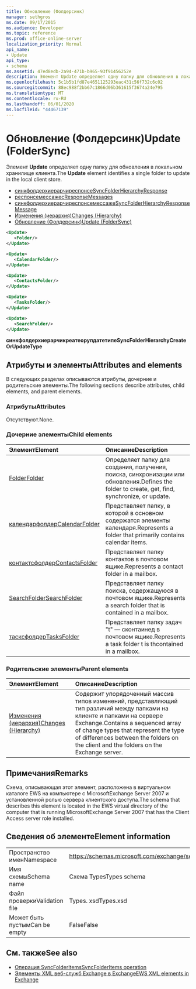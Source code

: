 ```yaml
---
title: Обновление (Фолдерсинк)
manager: sethgros
ms.date: 09/17/2015
ms.audience: Developer
ms.topic: reference
ms.prod: office-online-server
localization_priority: Normal
api_name:
- Update
api_type:
- schema
ms.assetid: 47ed8edb-2a94-471b-b965-93f91456252e
description: Элемент Update определяет одну папку для обновления в локальном хранилище клиента.
ms.openlocfilehash: 5c1b5b1fd87e4651125293eac431c56f732c6c02
ms.sourcegitcommit: 88ec988f2bb67c1866d06b361615f3674a24e795
ms.translationtype: MT
ms.contentlocale: ru-RU
ms.lasthandoff: 06/01/2020
ms.locfileid: "44467139"
---
```

# <a name="update-foldersync"></a><span data-ttu-id="69030-103">Обновление (Фолдерсинк)</span><span class="sxs-lookup"><span data-stu-id="69030-103">Update (FolderSync)</span></span>

<span data-ttu-id="69030-104">Элемент **Update** определяет одну папку для обновления в локальном хранилище клиента.</span><span class="sxs-lookup"><span data-stu-id="69030-104">The **Update** element identifies a single folder to update in the local client store.</span></span> 
  
- [<span data-ttu-id="69030-105">синкфолдерхиерарчиреспонсе</span><span class="sxs-lookup"><span data-stu-id="69030-105">SyncFolderHierarchyResponse</span></span>](syncfolderhierarchyresponse.md) 
- [<span data-ttu-id="69030-106">респонсемессажес</span><span class="sxs-lookup"><span data-stu-id="69030-106">ResponseMessages</span></span>](responsemessages.md) 
- [<span data-ttu-id="69030-107">синкфолдерхиерарчиреспонсемессаже</span><span class="sxs-lookup"><span data-stu-id="69030-107">SyncFolderHierarchyResponseMessage</span></span>](syncfolderhierarchyresponsemessage.md)  
- [<span data-ttu-id="69030-108">Изменения (иерархия)</span><span class="sxs-lookup"><span data-stu-id="69030-108">Changes (Hierarchy)</span></span>](changes-hierarchy.md) 
- [<span data-ttu-id="69030-109">Обновление (Фолдерсинк)</span><span class="sxs-lookup"><span data-stu-id="69030-109">Update (FolderSync)</span></span>](update-foldersync.md)
  
```xml
<Update>
   <Folder/>
</Update>
```

```xml
<Update>
   <CalendarFolder/>
</Update>
```

```xml
<Update>
   <ContactsFolder/>
</Update>
```

```xml
<Update>
   <TasksFolder/>
</Update>
```

```xml
<Update>
   <SearchFolder/>
</Update>
```

<span data-ttu-id="69030-110">**синкфолдерхиерарчикреатеорупдатетипе**</span><span class="sxs-lookup"><span data-stu-id="69030-110">**SyncFolderHierarchyCreateOrUpdateType**</span></span>

## <a name="attributes-and-elements"></a><span data-ttu-id="69030-111">Атрибуты и элементы</span><span class="sxs-lookup"><span data-stu-id="69030-111">Attributes and elements</span></span>

<span data-ttu-id="69030-112">В следующих разделах описываются атрибуты, дочерние и родительские элементы.</span><span class="sxs-lookup"><span data-stu-id="69030-112">The following sections describe attributes, child elements, and parent elements.</span></span>
  
### <a name="attributes"></a><span data-ttu-id="69030-113">Атрибуты</span><span class="sxs-lookup"><span data-stu-id="69030-113">Attributes</span></span>

<span data-ttu-id="69030-114">Отсутствуют.</span><span class="sxs-lookup"><span data-stu-id="69030-114">None.</span></span>
  
### <a name="child-elements"></a><span data-ttu-id="69030-115">Дочерние элементы</span><span class="sxs-lookup"><span data-stu-id="69030-115">Child elements</span></span>

|<span data-ttu-id="69030-116">**Элемент**</span><span class="sxs-lookup"><span data-stu-id="69030-116">**Element**</span></span>|<span data-ttu-id="69030-117">**Описание**</span><span class="sxs-lookup"><span data-stu-id="69030-117">**Description**</span></span>|
|:-----|:-----|
|[<span data-ttu-id="69030-118">Folder</span><span class="sxs-lookup"><span data-stu-id="69030-118">Folder</span></span>](folder.md) <br/> |<span data-ttu-id="69030-119">Определяет папку для создания, получения, поиска, синхронизации или обновления.</span><span class="sxs-lookup"><span data-stu-id="69030-119">Defines the folder to create, get, find, synchronize, or update.</span></span>  <br/> |
|[<span data-ttu-id="69030-120">календарфолдер</span><span class="sxs-lookup"><span data-stu-id="69030-120">CalendarFolder</span></span>](calendarfolder.md) <br/> |<span data-ttu-id="69030-121">Представляет папку, в которой в основном содержатся элементы календаря.</span><span class="sxs-lookup"><span data-stu-id="69030-121">Represents a folder that primarily contains calendar items.</span></span>  <br/> |
|[<span data-ttu-id="69030-122">контактсфолдер</span><span class="sxs-lookup"><span data-stu-id="69030-122">ContactsFolder</span></span>](contactsfolder.md) <br/> |<span data-ttu-id="69030-123">Представляет папку контактов в почтовом ящике.</span><span class="sxs-lookup"><span data-stu-id="69030-123">Represents a contact folder in a mailbox.</span></span>  <br/> |
|[<span data-ttu-id="69030-124">SearchFolder</span><span class="sxs-lookup"><span data-stu-id="69030-124">SearchFolder</span></span>](searchfolder.md) <br/> |<span data-ttu-id="69030-125">Представляет папку поиска, содержащуюся в почтовом ящике.</span><span class="sxs-lookup"><span data-stu-id="69030-125">Represents a search folder that is contained in a mailbox.</span></span>  <br/> |
|[<span data-ttu-id="69030-126">тасксфолдер</span><span class="sxs-lookup"><span data-stu-id="69030-126">TasksFolder</span></span>](tasksfolder.md) <br/> |<span data-ttu-id="69030-127">Представляет папку задач "t" — сконтаинед в почтовом ящике.</span><span class="sxs-lookup"><span data-stu-id="69030-127">Represents a task folder t is thcontained in a mailbox.</span></span>  <br/> |
   
### <a name="parent-elements"></a><span data-ttu-id="69030-128">Родительские элементы</span><span class="sxs-lookup"><span data-stu-id="69030-128">Parent elements</span></span>

|<span data-ttu-id="69030-129">**Элемент**</span><span class="sxs-lookup"><span data-stu-id="69030-129">**Element**</span></span>|<span data-ttu-id="69030-130">**Описание**</span><span class="sxs-lookup"><span data-stu-id="69030-130">**Description**</span></span>|
|:-----|:-----|
|[<span data-ttu-id="69030-131">Изменения (иерархия)</span><span class="sxs-lookup"><span data-stu-id="69030-131">Changes (Hierarchy)</span></span>](changes-hierarchy.md) <br/> |<span data-ttu-id="69030-132">Содержит упорядоченный массив типов изменений, представляющий тип различий между папками на клиенте и папками на сервере Exchange.</span><span class="sxs-lookup"><span data-stu-id="69030-132">Contains a sequenced array of change types that represent the type of differences between the folders on the client and the folders on the Exchange server.</span></span>  <br/> |
   
## <a name="remarks"></a><span data-ttu-id="69030-133">Примечания</span><span class="sxs-lookup"><span data-stu-id="69030-133">Remarks</span></span>

<span data-ttu-id="69030-134">Схема, описывающая этот элемент, расположена в виртуальном каталоге EWS на компьютере с MicrosoftExchange Server 2007 и установленной ролью сервера клиентского доступа.</span><span class="sxs-lookup"><span data-stu-id="69030-134">The schema that describes this element is located in the EWS virtual directory of the computer that is running MicrosoftExchange Server 2007 that has the Client Access server role installed.</span></span>
  
## <a name="element-information"></a><span data-ttu-id="69030-135">Сведения об элементе</span><span class="sxs-lookup"><span data-stu-id="69030-135">Element information</span></span>

|||
|:-----|:-----|
|<span data-ttu-id="69030-136">Пространство имен</span><span class="sxs-lookup"><span data-stu-id="69030-136">Namespace</span></span>  <br/> |https://schemas.microsoft.com/exchange/services/2006/types  <br/> |
|<span data-ttu-id="69030-137">Имя схемы</span><span class="sxs-lookup"><span data-stu-id="69030-137">Schema name</span></span>  <br/> |<span data-ttu-id="69030-138">Схема Types</span><span class="sxs-lookup"><span data-stu-id="69030-138">Types schema</span></span>  <br/> |
|<span data-ttu-id="69030-139">Файл проверки</span><span class="sxs-lookup"><span data-stu-id="69030-139">Validation file</span></span>  <br/> |<span data-ttu-id="69030-140">Types. xsd</span><span class="sxs-lookup"><span data-stu-id="69030-140">Types.xsd</span></span>  <br/> |
|<span data-ttu-id="69030-141">Может быть пустым</span><span class="sxs-lookup"><span data-stu-id="69030-141">Can be empty</span></span>  <br/> |<span data-ttu-id="69030-142">False</span><span class="sxs-lookup"><span data-stu-id="69030-142">False</span></span>  <br/> |
   
## <a name="see-also"></a><span data-ttu-id="69030-143">См. также</span><span class="sxs-lookup"><span data-stu-id="69030-143">See also</span></span>

- [<span data-ttu-id="69030-144">Операция SyncFolderItems</span><span class="sxs-lookup"><span data-stu-id="69030-144">SyncFolderItems operation</span></span>](syncfolderitems-operation.md)
- [<span data-ttu-id="69030-145">Элементы XML веб-служб Exchange в Exchange</span><span class="sxs-lookup"><span data-stu-id="69030-145">EWS XML elements in Exchange</span></span>](ews-xml-elements-in-exchange.md)

